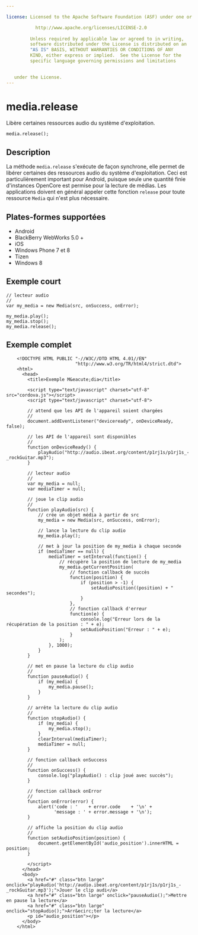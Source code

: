 ```yaml
---

license: Licensed to the Apache Software Foundation (ASF) under one or more contributor license agreements. See the NOTICE file distributed with this work for additional information regarding copyright ownership. The ASF licenses this file to you under the Apache License, Version 2.0 (the "License"); you may not use this file except in compliance with the License. You may obtain a copy of the License at

           http://www.apache.org/licenses/LICENSE-2.0
    
         Unless required by applicable law or agreed to in writing,
         software distributed under the License is distributed on an
         "AS IS" BASIS, WITHOUT WARRANTIES OR CONDITIONS OF ANY
         KIND, either express or implied.  See the License for the
         specific language governing permissions and limitations
    

   under the License.
---
```


# media.release

Libère certaines ressources audio du système d'exploitation.

    media.release();
    

## Description

La méthode `media.release` s'exécute de façon synchrone, elle permet de libérer certaines des ressources audio du système d'exploitation. Ceci est particulièrement important pour Android, puisque seule une quantité finie d'instances OpenCore est permise pour la lecture de médias. Les applications doivent en général appeler cette fonction `release` pour toute ressource `Media` qui n'est plus nécessaire.

## Plates-formes supportées

*   Android
*   BlackBerry WebWorks 5.0 +
*   iOS
*   Windows Phone 7 et 8
*   Tizen
*   Windows 8

## Exemple court

    // lecteur audio
    //
    var my_media = new Media(src, onSuccess, onError);
    
    my_media.play();
    my_media.stop();
    my_media.release();
    

## Exemple complet

        <!DOCTYPE HTML PUBLIC "-//W3C//DTD HTML 4.01//EN"
                              "http://www.w3.org/TR/html4/strict.dtd">
        <html>
          <head>
            <title>Exemple M&eacute;dia</title>
    
            <script type="text/javascript" charset="utf-8" src="cordova.js"></script>
            <script type="text/javascript" charset="utf-8">
    
            // attend que les API de l'appareil soient chargées
            //
            document.addEventListener("deviceready", onDeviceReady, false);
    
            // les API de l'appareil sont disponibles
            //
            function onDeviceReady() {
                playAudio("http://audio.ibeat.org/content/p1rj1s/p1rj1s_-_rockGuitar.mp3");
            }
    
            // lecteur audio
            //
            var my_media = null;
            var mediaTimer = null;
    
            // joue le clip audio
            //
            function playAudio(src) {
                // crée un objet média à partir de src
                my_media = new Media(src, onSuccess, onError);
    
                // lance la lecture du clip audio
                my_media.play();
    
                // met à jour la position de my_media à chaque seconde
                if (mediaTimer == null) {
                    mediaTimer = setInterval(function() {
                        // récupère la position de lecture de my_media
                        my_media.getCurrentPosition(
                            // fonction callback de succès
                            function(position) {
                                if (position > -1) {
                                    setAudioPosition((position) + " secondes");
                                }
                            },
                            // fonction callback d'erreur
                            function(e) {
                                console.log("Erreur lors de la récupération de la position : " + e);
                                setAudioPosition("Erreur : " + e);
                            }
                        );
                    }, 1000);
                }
            }
    
            // met en pause la lecture du clip audio
            //
            function pauseAudio() {
                if (my_media) {
                    my_media.pause();
                }
            }
    
            // arrête la lecture du clip audio
            //
            function stopAudio() {
                if (my_media) {
                    my_media.stop();
                }
                clearInterval(mediaTimer);
                mediaTimer = null;
            }
    
            // fonction callback onSuccess
            //
            function onSuccess() {
                console.log("playAudio() : clip joué avec succès");
            }
    
            // fonction callback onError
            //
            function onError(error) {
                alert('code : '    + error.code    + '\n' +
                      'message : ' + error.message + '\n');
            }
    
            // affiche la position du clip audio
            //
            function setAudioPosition(position) {
                document.getElementById('audio_position').innerHTML = position;
            }
    
            </script>
          </head>
          <body>
            <a href="#" class="btn large" onclick="playAudio('http://audio.ibeat.org/content/p1rj1s/p1rj1s_-_rockGuitar.mp3');">Jouer le clip audi</a>
            <a href="#" class="btn large" onclick="pauseAudio();">Mettre en pause la lecture</a>
            <a href="#" class="btn large" onclick="stopAudio();">Arr&ecirc;ter la lecture</a>
            <p id="audio_position"></p>
          </body>
        </html>